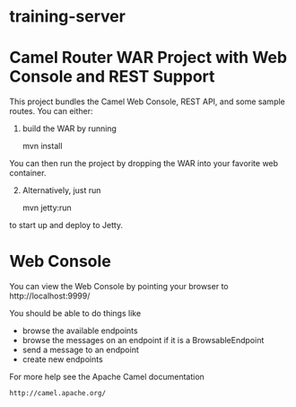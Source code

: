 # training-server

Camel Router WAR Project with Web Console and REST Support
==========================================================

This project bundles the Camel Web Console, REST API, and some sample routes. You can either:

1. build the WAR by running

      mvn install

  You can then run the project by dropping the WAR into your favorite web container.

2. Alternatively, just run

      mvn jetty:run

  to start up and deploy to Jetty.


Web Console
===========

You can view the Web Console by pointing your browser to http://localhost:9999/

You should be able to do things like

* browse the available endpoints
* browse the messages on an endpoint if it is a BrowsableEndpoint
* send a message to an endpoint
* create new endpoints

For more help see the Apache Camel documentation

    http://camel.apache.org/
    
